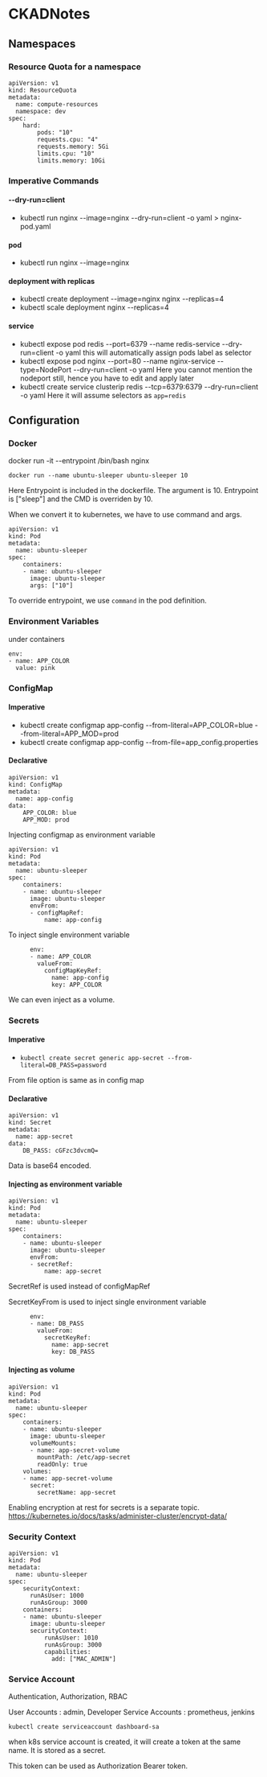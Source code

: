 # CKADNotes


## Namespaces

### Resource Quota for a namespace

```
apiVersion: v1
kind: ResourceQuota
metadata:
  name: compute-resources
  namespace: dev
spec:
    hard:
        pods: "10"
        requests.cpu: "4"
        requests.memory: 5Gi
        limits.cpu: "10"
        limits.memory: 10Gi
```

### Imperative Commands

#### --dry-run=client
- kubectl run nginx --image=nginx --dry-run=client -o yaml > nginx-pod.yaml

#### pod
- kubectl run nginx --image=nginx

#### deployment with replicas
- kubectl create deployment --image=nginx nginx --replicas=4
- kubectl scale deployment nginx --replicas=4

#### service
- kubectl expose pod redis --port=6379 --name redis-service --dry-run=client -o yaml
    this will automatically assign pods label as selector
- kubectl expose pod nginx --port=80 --name nginx-service --type=NodePort --dry-run=client -o yaml
     Here you cannot mention the nodeport still, hence you have to edit and apply later
- kubectl create service clusterip redis --tcp=6379:6379 --dry-run=client -o yaml
     Here it will assume selectors as `app=redis`


## Configuration

### Docker

docker run -it --entrypoint /bin/bash nginx

`docker run --name ubuntu-sleeper ubuntu-sleeper 10`

Here Entrypoint is included in the dockerfile. The argument is 10. Entrypoint is ["sleep"] and the CMD is overriden by 10. 

When we convert it to kubernetes, we have to use command and args. 

```
apiVersion: v1
kind: Pod
metadata:
  name: ubuntu-sleeper
spec:
    containers:
    - name: ubuntu-sleeper
      image: ubuntu-sleeper
      args: ["10"]
```

To override entrypoint, we use `command` in the pod definition. 

### Environment Variables

under containers
```
env:
- name: APP_COLOR
  value: pink
```

### ConfigMap

#### Imperative

- kubectl create configmap app-config --from-literal=APP_COLOR=blue --from-literal=APP_MOD=prod
- kubectl create configmap app-config --from-file=app_config.properties

#### Declarative

```
apiVersion: v1
kind: ConfigMap
metadata:
  name: app-config
data:
    APP_COLOR: blue
    APP_MOD: prod
```

Injecting configmap as environment variable
```
apiVersion: v1
kind: Pod
metadata:
  name: ubuntu-sleeper
spec:
    containers:
    - name: ubuntu-sleeper
      image: ubuntu-sleeper
      envFrom:
      - configMapRef:
          name: app-config
```

To inject single environment variable
```
      env:
      - name: APP_COLOR
        valueFrom:
          configMapKeyRef:
            name: app-config
            key: APP_COLOR
```

We can even inject as a volume.

### Secrets

#### Imperative

- `kubectl create secret generic app-secret --from-literal=DB_PASS=password`

From file option is same as in config map

#### Declarative

```
apiVersion: v1
kind: Secret
metadata:
  name: app-secret
data:
    DB_PASS: cGFzc3dvcmQ=
```

Data is base64 encoded.

#### Injecting as environment variable

```
apiVersion: v1
kind: Pod
metadata:
  name: ubuntu-sleeper
spec:
    containers:
    - name: ubuntu-sleeper
      image: ubuntu-sleeper
      envFrom:
      - secretRef:
          name: app-secret
```
SecretRef is used instead of configMapRef

SecretKeyFrom is used to inject single environment variable

```
      env:
      - name: DB_PASS
        valueFrom:
          secretKeyRef:
            name: app-secret
            key: DB_PASS
```

#### Injecting as volume

```
apiVersion: v1
kind: Pod
metadata:
  name: ubuntu-sleeper
spec:
    containers:
    - name: ubuntu-sleeper
      image: ubuntu-sleeper
      volumeMounts:
      - name: app-secret-volume
        mountPath: /etc/app-secret
        readOnly: true
    volumes:
    - name: app-secret-volume
      secret:
        secretName: app-secret
```
 Enabling encryption at rest for secrets is a separate topic. https://kubernetes.io/docs/tasks/administer-cluster/encrypt-data/

 ### Security Context
```
apiVersion: v1
kind: Pod
metadata:
  name: ubuntu-sleeper
spec:
    securityContext:
      runAsUser: 1000
      runAsGroup: 3000
    containers:
    - name: ubuntu-sleeper
      image: ubuntu-sleeper
      securityContext:
          runAsUser: 1010
          runAsGroup: 3000
          capabilities:
            add: ["MAC_ADMIN"]
```

### Service Account

Authentication, Authorization, RBAC

User Accounts : admin, Developer
Service Accounts : prometheus, jenkins

`kubectl create serviceaccount dashboard-sa`

when k8s service account is created, it will create a token at the same name. It is stored as a secret.

This token can be used as Authorization Bearer token.







